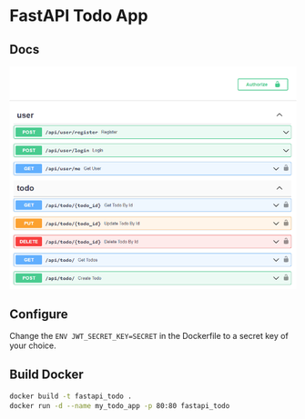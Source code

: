 # FastAPI Todo App

## Docs

![FastAPI](./screen.PNG?raw=true)

## Configure

Change the `ENV JWT_SECRET_KEY=SECRET` in the Dockerfile to a secret key of your choice.

## Build Docker

```bash
docker build -t fastapi_todo .
docker run -d --name my_todo_app -p 80:80 fastapi_todo
```
